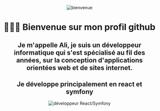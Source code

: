 <div align=center><img src="https://user-images.githubusercontent.com/27373255/131215771-9b5c67a1-455d-4eed-a62b-87fae9a28456.png" alt="bienvenue"/><div>
<h1 align=center> 🙋🏻‍♂️  Bienvenue sur mon profil github </h1>
<h2 align=center> Je m'appelle Ali, je suis un développeur informatique qui s'est spécialisé au fil des années, sur la conception d'applications orientées web et de sites internet. </h2>
<h2>Je développe principalement en react et symfony</h2>
<div align=center><img src="https://user-images.githubusercontent.com/27373255/130367636-a30bb816-783c-490a-ac8a-b70ebb2de271.gif" alt="développeur React/Symfony"/><div>
